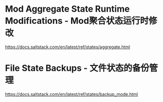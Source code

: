 # Mod Aggregate State Runtime Modifications - Mod聚合状态运行时修改

https://docs.saltstack.com/en/latest/ref/states/aggregate.html

# File State Backups - 文件状态的备份管理

https://docs.saltstack.com/en/latest/ref/states/backup_mode.html
